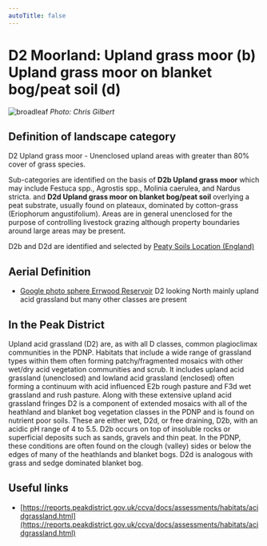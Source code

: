 ```yaml
---
autoTitle: false
---
```


# D2 Moorland: Upland grass moor (b) Upland grass moor on blanket bog/peat soil (d) 

![broadleaf](./img/broadleaf.jpg)
*Photo: Chris Gilbert*

## Definition of landscape category

D2 Upland grass moor - Unenclosed upland areas with greater than 80% cover of grass species.

Sub-categories are identified on the basis of **D2b Upland grass moor** which may include Festuca spp., Agrostis spp., Molinia caerulea, and Nardus stricta. and **D2d Upland grass moor on blanket bog/peat soil** overlying a peat substrate, usually found on plateaux, dominated by cotton-grass (Eriophorum angustifolium). Areas are in general unenclosed for the purpose of controlling livestock grazing although property boundaries around large areas may be present.

D2b and D2d are identified and selected by [Peaty Soils Location (England)](https://naturalengland-defra.opendata.arcgis.com/datasets/1e5a1cdb2ab64b1a94852fb982c42b52_0/explore?location=52.763272%2C-2.506216%2C8.29)

## Aerial Definition


* [Google photo sphere Errwood Reservoir](https://goo.gl/maps/vzTW5dfStQxpd9M36) D2 looking North mainly upland acid grassland but many other classes are present


## In the Peak District
Upland acid grassland (D2) are, as with all D classes, common plagioclimax communities in the PDNP. Habitats that include a wide range of grassland types within them often forming patchy/fragmented mosaics with other wet/dry acid vegetation communities and scrub. It includes upland acid grassland (unenclosed) and lowland acid grassland (enclosed) often forming a continuum with acid influenced E2b rough pasture and F3d wet grassland and rush pasture. Along with these extensive upland acid grassland fringes D2 is a component of extended mosaics with all of the heathland and blanket bog vegetation classes in the PDNP and is found on nutrient poor soils. These are either wet, D2d, or free draining, D2b, with an acidic pH range of 4 to 5.5. D2b occurs on top of insoluble rocks or superficial deposits such as sands, gravels and thin peat. In the PDNP, these conditions are often found on the clough (valley) sides or below the edges of many of the heathlands and blanket bogs. D2d is analogous with grass and sedge dominated blanket bog.

## Useful links

* [https://reports.peakdistrict.gov.uk/ccva/docs/assessments/habitats/acidgrassland.html](https://reports.peakdistrict.gov.uk/ccva/docs/assessments/habitats/acidgrassland.html)